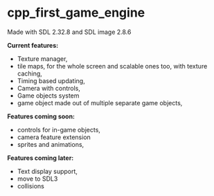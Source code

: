 # cpp_first_game_engine

Made with SDL 2.32.8 and SDL image 2.8.6

  

**Current features:**

- Texture manager,
- tile maps, for the whole screen and scalable ones too, with texture caching,
- Timing based updating,
- Camera with controls,
- Game objects system
- game object made out of multiple separate game objects,

**Features coming soon:**

- controls for in-game objects,
- camera feature extension
- sprites and animations,

**Features coming later:**
- Text display support,
- move to SDL3
- collisions
